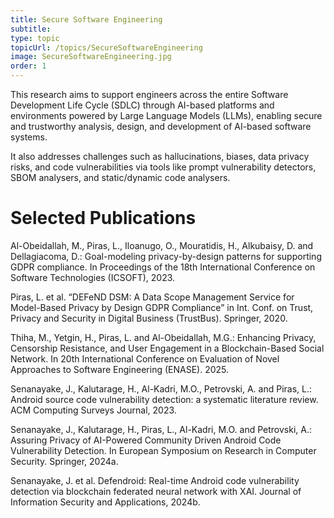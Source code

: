 ```yaml
---
title: Secure Software Engineering
subtitle: 
type: topic
topicUrl: /topics/SecureSoftwareEngineering
image: SecureSoftwareEngineering.jpg
order: 1
---
```


This research aims to support engineers across the entire Software Development Life Cycle (SDLC) through AI-based 
platforms and environments powered by Large Language Models (LLMs), enabling secure and trustworthy analysis, design, 
and development of AI-based software systems. 

It also addresses challenges such as hallucinations, biases, data privacy risks, and code vulnerabilities via tools 
like prompt vulnerability detectors, SBOM analysers, and static/dynamic code analysers.

# Selected Publications

Al-Obeidallah, M., Piras, L., Iloanugo, O., Mouratidis, H., Alkubaisy, D. and Dellagiacoma, D.: Goal-modeling privacy-by-design patterns for supporting GDPR compliance. In Proceedings of the 18th International Conference on Software Technologies (ICSOFT), 2023.

Piras, L. et al. “DEFeND DSM: A Data Scope Management Service for Model-Based Privacy by Design GDPR Compliance” in Int. Conf. on Trust, Privacy and Security in Digital Business (TrustBus). Springer, 2020.

Thiha, M., Yetgin, H., Piras, L. and Al-Obeidallah, M.G.: Enhancing Privacy, Censorship Resistance, and User Engagement in a Blockchain-Based Social Network. In 20th International Conference on Evaluation of Novel Approaches to Software Engineering (ENASE). 2025.

Senanayake, J., Kalutarage, H., Al-Kadri, M.O., Petrovski, A. and Piras, L.: Android source code vulnerability detection: a systematic literature review. ACM Computing Surveys Journal, 2023.

Senanayake, J., Kalutarage, H., Piras, L., Al-Kadri, M.O. and Petrovski, A.: Assuring Privacy of AI-Powered Community Driven Android Code Vulnerability Detection. In European Symposium on Research in Computer Security. Springer, 2024a.

Senanayake, J. et al. Defendroid: Real-time Android code vulnerability detection via blockchain federated neural network with XAI. Journal of Information Security and Applications, 2024b.


